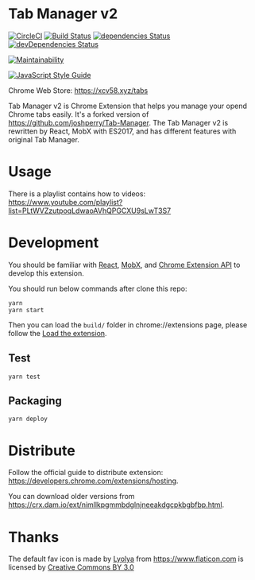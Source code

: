 # Tab Manager v2

[![CircleCI](https://circleci.com/gh/xcv58/Tab-Manager-v2.svg?style=svg)](https://circleci.com/gh/xcv58/Tab-Manager-v2)
[![Build Status](https://travis-ci.org/xcv58/Tab-Manager-v2.svg?branch=master)](https://travis-ci.org/xcv58/Tab-Manager-v2)
[![dependencies Status](https://david-dm.org/xcv58/Tab-Manager-v2/status.svg)](https://david-dm.org/xcv58/Tab-Manager-v2)
[![devDependencies Status](https://david-dm.org/xcv58/Tab-Manager-v2/dev-status.svg)](https://david-dm.org/xcv58/Tab-Manager-v2?type=dev)

[![Maintainability](https://api.codeclimate.com/v1/badges/37ba8a86e2a74b36c2a8/maintainability)](https://codeclimate.com/github/xcv58/Tab-Manager-v2/maintainability)


[![JavaScript Style Guide](https://cdn.rawgit.com/standard/standard/master/badge.svg)](https://github.com/standard/standard)

Chrome Web Store: https://xcv58.xyz/tabs

Tab Manager v2 is Chrome Extension that helps you manage your opend Chrome tabs easily. It's a forked version of https://github.com/joshperry/Tab-Manager. The Tab Manager v2 is rewritten by React, MobX with ES2017, and has different features with original Tab Manager.


# Usage

There is a playlist contains how to videos: https://www.youtube.com/playlist?list=PLtWVZzutpoqLdwaoAVhQPGCXU9sLwT3S7

# Development

You should be familiar with [React](https://facebook.github.io/react/), [MobX](https://mobx.js.org/), and [Chrome Extension API](https://developers.chrome.com/extensions/api_index) to develop this extension.

You should run below commands after clone this repo:

```shell
yarn
yarn start
```

Then you can load the `build/` folder in chrome://extensions page, please follow the [Load the extension](https://developers.chrome.com/extensions/getstarted#unpacked).

## Test

```shell
yarn test
```

## Packaging

```shell
yarn deploy
```

# Distribute

Follow the official guide to distribute extension: https://developers.chrome.com/extensions/hosting.

You can download older versions from https://crx.dam.io/ext/nimllkpgmmbdglnjneeakdgcpkbgbfbp.html.

# Thanks

The default fav icon is made by [Lyolya](https://www.flaticon.com/authors/lyolya) from https://www.flaticon.com is licensed by [Creative Commons BY 3.0](http://creativecommons.org/licenses/by/3.0/)
